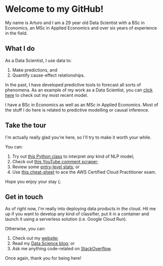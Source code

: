 # Welcome to my GitHub!
My name is Arturo and I am a 29 year old Data Scientist with a BSc in Economics, an MSc in Applied Economics and over six years of experience in the field.

## What I do
As a Data Scientist, I use data to:
1. Make predictions, and
2. Quantify cause-effect relationships.

In the past, I have developed predictive tools to forecast all sorts of phenomena. As an example of my work as a Data Scientist, you can [click here](https://developer.circulodecredito.com.mx/productos/fintech-score) to check out my most recent model.

I have a BSc in Economics as well as an MSc in Applied Economics. Most of the stuff I do here is related to predictive modelling or causal inference.

## Take the tour
I'm actually really glad you're here, so I'll try to make it worth your while.

You can:
1. Try out [this Python class](https://github.com/ArturoSbr/understanding-vadr/blob/main/cod/03-lime/lime.py) to interpret *any* kind of NLP model;
2. Check out [this YouTube comment scraper](https://github.com/ArturoSbr/youtube-dislike-count/blob/main/cod/01_data/youtube.py);
3. Review some [entry-level stats](https://github.com/ArturoSbr/statistics-in-python); or
4. Use [this cheat-sheet](https://github.com/ArturoSbr/aws-ccp-cheat-sheet) to ace the AWS Certified Cloud Practitioner exam.

Hope you enjoy your stay (;

## Get in touch
As of right now, I'm really into deploying data products in the cloud. Hit me up if you want to develop any kind of classifier, put it in a container and launch it using a serverless solution (i.e. Google Cloud Run).

Otherwise, you can:
1. Check out my [website](https://www.soberonarturo.com/);
2. Read my [Data Science blog](https://arturosbr.medium.com/); or
3. Ask me anything code-related on [StackOverflow](https://stackoverflow.com/users/9795817/arturo-sbr).

Once again, thank you for being here!
